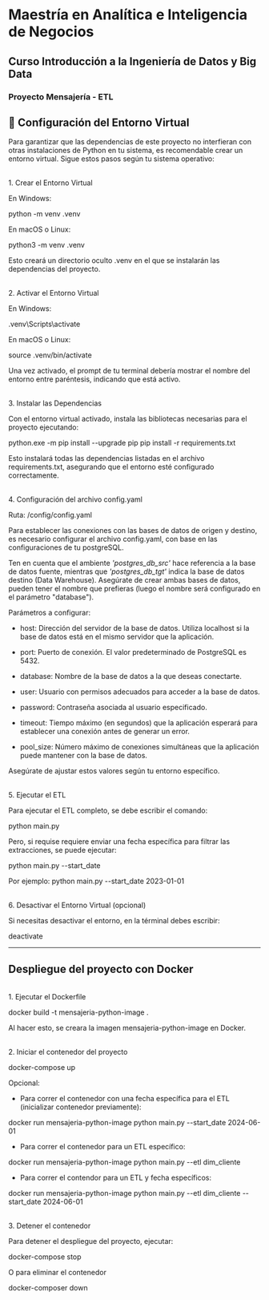 # Maestría en Analítica e Inteligencia de Negocios
## Curso Introducción a la Ingeniería de Datos y Big Data

### Proyecto Mensajería - ETL

## 🐍 Configuración del Entorno Virtual
Para garantizar que las dependencias de este proyecto no interfieran con otras instalaciones de Python en tu sistema, es recomendable crear un entorno virtual. Sigue estos pasos según tu sistema operativo:

<br>1. Crear el Entorno Virtual</br>

En Windows:

python -m venv .venv

En macOS o Linux:

python3 -m venv .venv

Esto creará un directorio oculto .venv en el que se instalarán las dependencias del proyecto.

<br>2. Activar el Entorno Virtual</br>

En Windows:

.venv\Scripts\activate

En macOS o Linux:

source .venv/bin/activate

Una vez activado, el prompt de tu terminal debería mostrar el nombre del entorno entre paréntesis, indicando que está activo.

<br>3. Instalar las Dependencias</br>

Con el entorno virtual activado, instala las bibliotecas necesarias para el proyecto ejecutando:

python.exe -m pip install --upgrade pip
pip install -r requirements.txt

Esto instalará todas las dependencias listadas en el archivo requirements.txt, asegurando que el entorno esté configurado correctamente.

<br>4. Configuración del archivo config.yaml</br>

Ruta: /config/config.yaml

Para establecer las conexiones con las bases de datos de origen y destino, es necesario configurar el archivo config.yaml, con base en las configuraciones de tu postgreSQL.

Ten en cuenta que el ambiente <i>'postgres_db_src'</i> hace referencia a la base de datos fuente, mientras que <i>'postgres_db_tgt'</i>  indica la base de datos destino (Data Warehouse). Asegúrate de crear ambas bases de datos, pueden tener el nombre que prefieras (luego el nombre será configurado en el parámetro "database").

Parámetros a configurar:

- host: Dirección del servidor de la base de datos. Utiliza localhost si la base de datos está en el mismo servidor que la aplicación.

- port: Puerto de conexión. El valor predeterminado de PostgreSQL es 5432.

- database: Nombre de la base de datos a la que deseas conectarte.

- user: Usuario con permisos adecuados para acceder a la base de datos.

- password: Contraseña asociada al usuario especificado.

- timeout: Tiempo máximo (en segundos) que la aplicación esperará para establecer una conexión antes de generar un error.

- pool_size: Número máximo de conexiones simultáneas que la aplicación puede mantener con la base de datos.

Asegúrate de ajustar estos valores según tu entorno específico.

<br>5. Ejecutar el ETL</br>

Para ejecutar el ETL completo, se debe escribir el comando:

python main.py

Pero, si requise requiere  enviar una fecha específica para filtrar las extracciones, se puede ejecutar:

python main.py --start_date <YYYY-MM-DD>

Por ejemplo: python main.py --start_date 2023-01-01

<br>6. Desactivar el Entorno Virtual (opcional)</br>

Si necesitas desactivar el entorno, en la términal debes escribir:

deactivate

<hr>

## Despliegue del proyecto con Docker

<br>1. Ejecutar el Dockerfile</br>

docker build -t mensajeria-python-image .

Al hacer esto, se creara la imagen mensajeria-python-image en Docker.

<br>2. Iniciar el contenedor del proyecto</br>

docker-compose up

Opcional:

- Para correr el contenedor con una fecha específica para el ETL (inicializar contenedor previamente):

docker run mensajeria-python-image python main.py --start_date 2024-06-01

- Para correr el contenedor para un ETL específico:

docker run mensajeria-python-image python main.py --etl dim_cliente

- Para correr el contendor para un ETL y fecha específicos:

docker run mensajeria-python-image python main.py --etl dim_cliente --start_date 2024-06-01

<br>3. Detener el contenedor</br>

Para detener el despliegue del proyecto, ejecutar:

docker-compose stop

O para eliminar el contenedor

docker-composer down